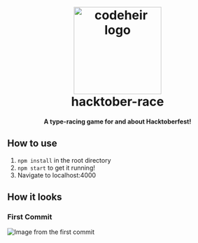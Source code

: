 
<h1 align="center">
  <br>
      <img src="https://pbs.twimg.com/profile_images/1168932795185586176/wvIE7fUn_400x400.jpg" alt="codeheir logo" title="Codeheir"  height="200" />
  <br>
  hacktober-race
  <br>
</h1>

<h4 align="center">A type-racing game for and about Hacktoberfest!</h4>

## How to use
1. `npm install` in the root directory
2. `npm start` to get it running!
3. Navigate to localhost:4000


## How it looks

### First Commit
![Image from the first commit](https://i.imgur.com/eVRj886.png)
